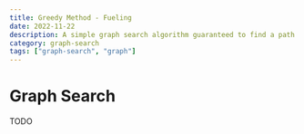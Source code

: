 ```yaml
---
title: Greedy Method - Fueling
date: 2022-11-22
description: A simple graph search algorithm guaranteed to find a path if it exists.
category: graph-search
tags: ["graph-search", "graph"]
---
```


# Graph Search

TODO
